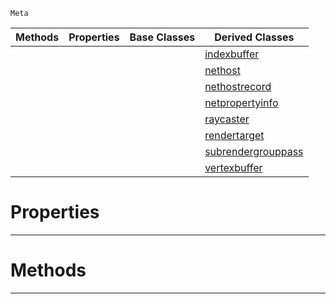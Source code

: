  `Meta`

|Methods|Properties|Base Classes|Derived Classes|
|---|---|---|---|
| | | |[indexbuffer](https://github.com/dragonCASTjosh/PlasmaDocs/blob/master/code_reference/class_reference/indexbuffer.markdown)|
| | | |[nethost](https://github.com/dragonCASTjosh/PlasmaDocs/blob/master/code_reference/class_reference/nethost.markdown)|
| | | |[nethostrecord](https://github.com/dragonCASTjosh/PlasmaDocs/blob/master/code_reference/class_reference/nethostrecord.markdown)|
| | | |[netpropertyinfo](https://github.com/dragonCASTjosh/PlasmaDocs/blob/master/code_reference/class_reference/netpropertyinfo.markdown)|
| | | |[raycaster](https://github.com/dragonCASTjosh/PlasmaDocs/blob/master/code_reference/class_reference/raycaster.markdown)|
| | | |[rendertarget](https://github.com/dragonCASTjosh/PlasmaDocs/blob/master/code_reference/class_reference/rendertarget.markdown)|
| | | |[subrendergrouppass](https://github.com/dragonCASTjosh/PlasmaDocs/blob/master/code_reference/class_reference/subrendergrouppass.markdown)|
| | | |[vertexbuffer](https://github.com/dragonCASTjosh/PlasmaDocs/blob/master/code_reference/class_reference/vertexbuffer.markdown)|


 #  Properties


---  
 #  Methods


---  
 

 